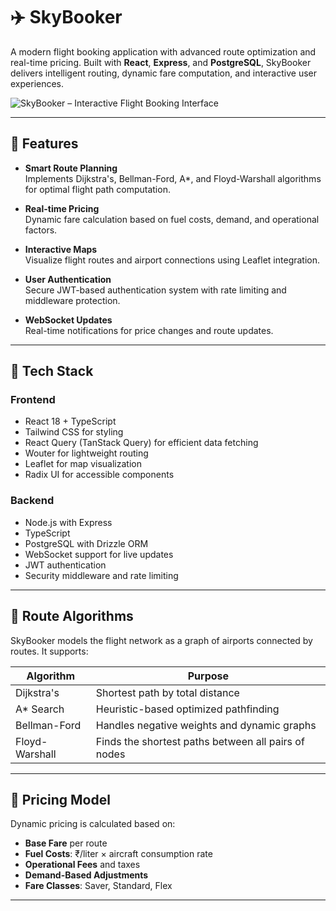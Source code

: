# ✈️ SkyBooker

A modern flight booking application with advanced route optimization and real-time pricing. Built with **React**, **Express**, and **PostgreSQL**, SkyBooker delivers intelligent routing, dynamic fare computation, and interactive user experiences.

![SkyBooker – Interactive Flight Booking Interface](https://drive.google.com/file/d/1LHOlSXonDpNrv1PIoklN0aojRfj7jFhr/view?usp=sharing)

---

## 🚀 Features

- **Smart Route Planning**  
  Implements Dijkstra's, Bellman-Ford, A*, and Floyd-Warshall algorithms for optimal flight path computation.

- **Real-time Pricing**  
  Dynamic fare calculation based on fuel costs, demand, and operational factors.

- **Interactive Maps**  
  Visualize flight routes and airport connections using Leaflet integration.

- **User Authentication**  
  Secure JWT-based authentication system with rate limiting and middleware protection.

- **WebSocket Updates**  
  Real-time notifications for price changes and route updates.

---

## 🧰 Tech Stack

### Frontend

- React 18 + TypeScript
- Tailwind CSS for styling
- React Query (TanStack Query) for efficient data fetching
- Wouter for lightweight routing
- Leaflet for map visualization
- Radix UI for accessible components

### Backend

- Node.js with Express
- TypeScript
- PostgreSQL with Drizzle ORM
- WebSocket support for live updates
- JWT authentication
- Security middleware and rate limiting

---

## 🧭 Route Algorithms

SkyBooker models the flight network as a graph of airports connected by routes. It supports:

| Algorithm         | Purpose                                      |
|------------------|----------------------------------------------|
| Dijkstra's        | Shortest path by total distance              |
| A* Search         | Heuristic-based optimized pathfinding        |
| Bellman-Ford      | Handles negative weights and dynamic graphs  |
| Floyd-Warshall    | Finds the shortest paths between all pairs of nodes |

---

## 💸 Pricing Model

Dynamic pricing is calculated based on:

- **Base Fare** per route
- **Fuel Costs**: ₹/liter × aircraft consumption rate
- **Operational Fees** and taxes
- **Demand-Based Adjustments**
- **Fare Classes**: Saver, Standard, Flex
---
